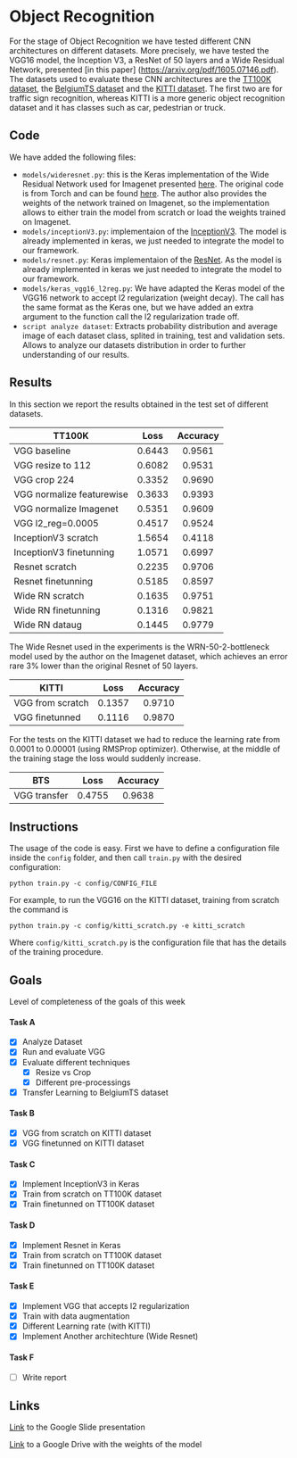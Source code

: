 # Object Recognition
For the stage of Object Recognition we have tested different CNN architectures on different datasets. More precisely, we have tested the VGG16 model, the Inception V3, a ResNet of 50 layers and a Wide Residual Network, presented [in this paper] (https://arxiv.org/pdf/1605.07146.pdf). The datasets used to evaluate these CNN architectures are the [TT100K dataset](http://cg.cs.tsinghua.edu.cn/traffic-sign/), the [BelgiumTS dataset](http://btsd.ethz.ch/shareddata/) and the [KITTI dataset](http://www.cvlibs.net/datasets/kitti/eval_object.php). The first two are for traffic sign recognition, whereas KITTI is a more generic object recognition dataset and it has classes such as car, pedestrian or truck.

## Code
We have added the following files:
* `models/wideresnet.py`: this is the Keras implementation of the Wide Residual Network used for Imagenet presented [here](https://arxiv.org/pdf/1605.07146.pdf). The original code is from Torch and can be found [here](https://github.com/szagoruyko/wide-residual-networks/tree/master/pretrained). The author also provides the weights of the network trained on Imagenet, so the implementation allows to either train the model from scratch or load the weights trained on Imagenet.
* `models/inceptionV3.py`: implementaion of the [InceptionV3](https://arxiv.org/pdf/1512.00567.pdf). The model is already implemented in keras, we just needed to integrate the model to our framework.
* `models/resnet.py`: Keras implementaion of the [ResNet](https://arxiv.org/pdf/1512.03385.pdf). As the model is already implemented in keras we just needed to integrate the model to our framework.
* `models/keras_vgg16_l2reg.py`: We have adapted the Keras model of the VGG16 network to accept l2 regularization (weight decay). The call has the same format as the Keras one, but we have added an extra argument to the function call the l2 regularization trade off.
* `script analyze dataset`: Extracts probability distribution and average image of each dataset class, splited in training, test and validation sets. Allows to analyze our datasets distribution in order to further understanding of our results.

## Results
In this section we report the results obtained in the test set of different datasets.

| TT100K            | Loss   | Accuracy  |
| ----------------- |:------:| :-----:|
| VGG baseline      | 0.6443 | 0.9561 |
| VGG resize to 112 | 0.6082 | 0.9531 |
| VGG crop 224      | 0.3352 | 0.9690 |
| VGG normalize featurewise | 0.3633 | 0.9393 |
| VGG normalize Imagenet    | 0.5351 | 0.9609 |
| VGG l2_reg=0.0005         | 0.4517 | 0.9524 |
| InceptionV3 scratch       | 1.5654 | 0.4118 |
| InceptionV3 finetunning   | 1.0571 | 0.6997 |
| Resnet scratch       | 0.2235 | 0.9706 |
| Resnet finetunning   | 0.5185 | 0.8597 |
| Wide RN scratch      | 0.1635 | 0.9751 |
| Wide RN finetunning  | 0.1316 | 0.9821 |
| Wide RN dataug  | 0.1445 | 0.9779 |

The Wide Resnet used in the experiments is the WRN-50-2-bottleneck model used by the author on the Imagenet dataset, which achieves an error rare 3% lower than the original Resnet of 50 layers.

| KITTI             | Loss   | Accuracy  |
| ----------------- |:------:| :-----:|
| VGG from scratch  | 0.1357 | 0.9710 |
| VGG finetunned    | 0.1116 | 0.9870 |

For the tests on the KITTI dataset we had to reduce the learning rate from 0.0001 to 0.00001 (using RMSProp optimizer). Otherwise, at the middle of the training stage the loss would suddenly increase.

| BTS            | Loss   | Accuracy  |
| ----------------- |:------:| :-----:|
| VGG transfer      | 0.4755 | 0.9638 |

## Instructions
The usage of the code is easy. First we have to define a configuration file inside the `config` folder, and then call `train.py` with the desired configuration:
```
python train.py -c config/CONFIG_FILE
```

For example, to run the VGG16 on the KITTI dataset, training from scratch the command is
```
python train.py -c config/kitti_scratch.py -e kitti_scratch
```
Where `config/kitti_scratch.py` is the configuration file that has the details of the training procedure.

## Goals
Level of completeness of the goals of this week
#### Task A
- [x] Analyze Dataset
- [x] Run and evaluate VGG
- [x] Evaluate different techniques
  - [x] Resize vs Crop
  - [x] Different pre-processings
- [x] Transfer Learning to BelgiumTS dataset

#### Task B
- [x] VGG from scratch on KITTI dataset
- [x] VGG finetunned on KITTI dataset

#### Task C
- [x] Implement InceptionV3 in Keras
- [x] Train from scratch on TT100K dataset
- [x] Train finetunned on TT100K dataset

#### Task D
- [x] Implement Resnet in Keras
- [x] Train from scratch on TT100K dataset
- [x] Train finetunned on TT100K dataset

#### Task E
- [x] Implement VGG that accepts l2 regularization
- [x] Train with data augmentation
- [x] Different Learning rate (with KITTI)
- [x] Implement Another architechture (Wide Resnet)

#### Task F
- [ ] Write report

## Links
[Link](https://docs.google.com/presentation/d/1V-ui0jbUjdvCARN4frC-gQrkKvEKChS92FLr5iQ614o/edit#slide=id.g1d0f8546dc_1_0) to the Google Slide presentation

[Link](https://drive.google.com/open?id=0B3RGXagP6D6sQUptXzhBd3U3Qzg) to a Google Drive with the weights of the model

